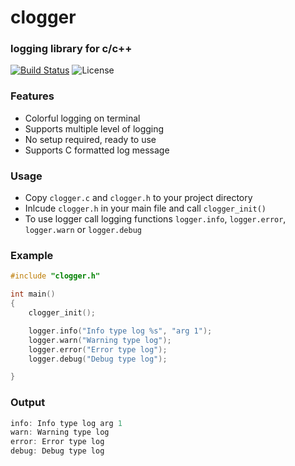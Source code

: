 # clogger

### logging library for c/c++

[![Build Status](https://travis-ci.org/tibabit/clogger.svg?branch=master)](https://travis-ci.org/tibabit/clogger) ![License](https://img.shields.io/badge/license-MIT-blue.svg)

### Features
 - Colorful logging on terminal
 - Supports multiple level of logging
 - No setup required, ready to use
 - Supports C formatted log message

### Usage

 - Copy `clogger.c` and `clogger.h` to your project directory
 - Inlcude `clogger.h` in your main file and call `clogger_init()`
 - To use logger call logging functions `logger.info`, `logger.error`, `logger.warn` or `logger.debug`

### Example

```C
#include "clogger.h"

int main()
{
    clogger_init();

    logger.info("Info type log %s", "arg 1");
    logger.warn("Warning type log");
    logger.error("Error type log");
    logger.debug("Debug type log");

}
```
### Output
```C
info: Info type log arg 1
warn: Warning type log
error: Error type log
debug: Debug type log
```
